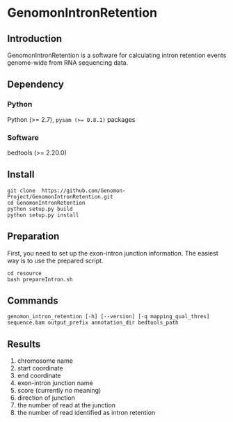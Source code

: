 # GenomonIntronRetention

## Introduction

GenomonIntronRetention is a software for calculating intron retention events genome-wide from RNA sequencing data.

## Dependency

### Python

Python (>= 2.7), `pysam (>= 0.8.1)` packages

### Software

bedtools (>= 2.20.0)

## Install 
```
git clone  https://github.com/Genomon-Project/GenomonIntronRetention.git
cd GenomonIntronRetention
python setup.py build
python setup.py install
```

## Preparation

First, you need to set up the exon-intron junction information.
The easiest way is to use the prepared script.

```
cd resource
bash prepareIntron.sh 
```

## Commands

```
genomon_intron_retention [-h] [--version] [-q mapping_qual_thres] sequence.bam output_prefix annotation_dir bedtools_path
```

## Results

1. chromosome name
1. start coordinate
1. end coordinate
1. exon-intron junction name
1. score (currently no meaning)
1. direction of junction
1. the number of read at the junction
1. the number of read identified as intron retention

